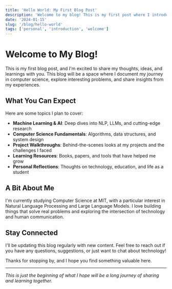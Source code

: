 ```yaml
---
title: 'Hello World: My First Blog Post'
description: 'Welcome to my blog! This is my first post where I introduce what you can expect to find here.'
date: '2024-01-15'
slug: '/blog/hello-world'
tags: ['personal', 'introduction', 'welcome']
---
```


# Welcome to My Blog!

This is my first blog post, and I'm excited to share my thoughts, ideas, and learnings with you. This blog will be a space where I document my journey in computer science, explore interesting problems, and share insights from my experiences.

## What You Can Expect

Here are some topics I plan to cover:

- **Machine Learning & AI**: Deep dives into NLP, LLMs, and cutting-edge research
- **Computer Science Fundamentals**: Algorithms, data structures, and system design
- **Project Walkthroughs**: Behind-the-scenes looks at my projects and the challenges I faced
- **Learning Resources**: Books, papers, and tools that have helped me grow
- **Personal Reflections**: Thoughts on technology, education, and life as a student

## A Bit About Me

I'm currently studying Computer Science at MIT, with a particular interest in Natural Language Processing and Large Language Models. I love building things that solve real problems and exploring the intersection of technology and human communication.

## Stay Connected

I'll be updating this blog regularly with new content. Feel free to reach out if you have any questions, suggestions, or just want to chat about technology!

Thanks for stopping by, and I hope you find something valuable here.

---

_This is just the beginning of what I hope will be a long journey of sharing and learning together._
